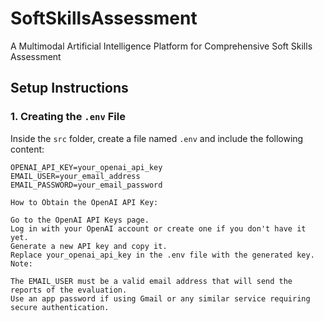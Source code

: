 # SoftSkillsAssessment
A Multimodal Artificial Intelligence Platform for Comprehensive Soft Skills Assessment

## Setup Instructions

### 1. Creating the `.env` File

Inside the `src` folder, create a file named `.env` and include the following content:

```plaintext
OPENAI_API_KEY=your_openai_api_key
EMAIL_USER=your_email_address
EMAIL_PASSWORD=your_email_password

How to Obtain the OpenAI API Key:

Go to the OpenAI API Keys page.
Log in with your OpenAI account or create one if you don't have it yet.
Generate a new API key and copy it.
Replace your_openai_api_key in the .env file with the generated key.
Note:

The EMAIL_USER must be a valid email address that will send the reports of the evaluation.
Use an app password if using Gmail or any similar service requiring secure authentication.
